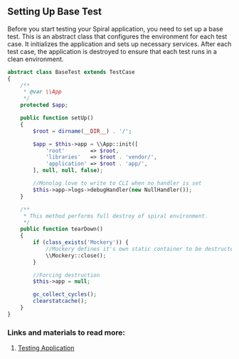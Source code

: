 ## Setting Up Base Test

Before you start testing your Spiral application, you need to set up a base test. This is an abstract class that configures the environment for each test case. It initializes the application and sets up necessary services. After each test case, the application is destroyed to ensure that each test runs in a clean environment.

```php
abstract class BaseTest extends TestCase
{
    /**
     * @var \\App
     */
    protected $app;

    public function setUp()
    {
        $root = dirname(__DIR__) . '/';

        $app = $this->app = \\App::init([
            'root'        => $root,
            'libraries'   => $root . 'vendor/',
            'application' => $root . 'app/',
        ], null, null, false);

        //Monolog love to write to CLI when no handler is set
        $this->app->logs->debugHandler(new NullHandler());
    }

    /**
     * This method performs full destroy of spiral environment.
     */
    public function tearDown()
    {
        if (class_exists('Mockery')) {
            //Mockery defines it's own static container to be destructed
            \\Mockery::close();
        }

        //Forcing destruction
        $this->app = null;

        gc_collect_cycles();
        clearstatcache();
    }
}
```

### Links and materials to read more:
1. [Testing Application](https://spiral.dev/docs/testing-start/current/en)
